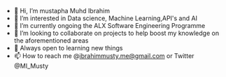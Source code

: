 - 👋 Hi, I’m mustapha Muhd Ibrahim
- 👀 I’m interested in Data science, Machine Learning,API's and AI
- 🌱 I’m currently ongoing the ALX Software Engineering Programme
- 💞️ I’m looking to collaborate on projects to help boost my knowledge on the aforementioned areas
- 💭 Always open to learning new things
- 📫 How to reach me @ibrahimmusty.me@gmail.com or Twitter @MI_Musty

<!---
mmoh-i/mmoh-i is a ✨ special ✨ repository because its `README.md` (this file) appears on your GitHub profile.
You can click the Preview link to take a look at your changes.
--->
